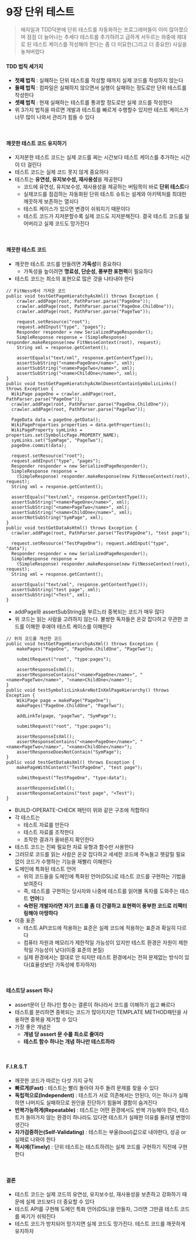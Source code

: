# 9장 단위 테스트
> 애자일과 TDD덕분에 단위 테스트를 자동화하는 프로그래머들이 이미 많아졌으며 점점 더 늘어나는 추세다
> 테스트를 추가하려고 급하게 서두르는 와중에 제대로 된 테스트 케이스를 작성해야 한다는 좀 더 미묘한(그리고 더 중요한) 사실을 놓쳐버렸다

#### TDD 법칙 세가지
* **첫째 법칙** : 실패하는 단위 테스트를 작성할 때까지 실제 코드를 작성하지 않는다
* **둘째 법칙** : 컴파일은 실패하지 않으면서 실행이 실패하는 정도로만 단위 테스트를 작성한다
* **셋째 법칙** : 현재 실패하는 테스트를 통과할 정도로만 실제 코드를 작성한다
* 위 3가지 법칙을 따르면 개발과 테스트를 빠르게 수행할수 있지만 테스트 케이스가 너무 많이 나와서 관리가 힘들 수 있다

<br>

#### 깨끗한 테스트 코드 유지하기
* 지저분한 테스트 코드는 실제 코드를 짜는 시간보다 테스트 케이스를 추가하는 시간이 더 걸린다
* 테스트 코드는 실제 코드 못지 않게 중요하다
* 테스트는 **유연성, 유지보수성, 재사용성**을 제공한다
  * 코드에 유연성, 유지보수성, 재사용성을 제공하는 버팀목이 바로 **단위 테스트**다
  * 실제코드를 점검하는 자동화된 단위 테스트 슈트는 설계와 아키텍처를 최대한 깨끗하게 보존하는 열쇠다
  * 테스트 케이스가 있으면 변경이 쉬워지기 때문이다
  * 테스트 코드가 지저분할수록 실제 코드도 지저분해진다. 결국 테스트 코드를 잃어버리고 실제 코드도 망가진다

<br>

#### 깨끗한 테스트 코드
* 깨끗한 테스트 코드를 만들려면 **가독성**이 중요하다
  * 가독성을 높이려면 **명료성, 단순성, 풍부한 표현력**이 필요하다
* 테스트 코드는 최소의 표현으로 많은 것을 나타내야 한다
```
// FitNess에서 가져온 코드
public void testGetPageHieratchyAsXml() throws Exception {
    crawler.addPage(root, PathParser.parse("PageOne"));
    crawler.addPage(root, PathParser.parse("PageOne.ChildOne"));
    crawler.addPage(root, PathParser.parse("PageTwo"));
    
    request.setResource("root");
    request.addInput("type", "pages");
    Responder responder = new SerializedPageResponder();
    SimpleResponse response = (SimpleResponse) responder.makeResponse(new FitNesseContext(root), request);
    String xml = response.getContent();
    
    assertEquals("text/xml", response.getContentType());
    assertSubString("<name>PageOne</name>", xml);
    assertSubString("<name>PageTwo</name>", xml);
    assertSubString("<name>ChildOne</name>", xml);
}
public void testGetPageHieratchyAsXmlDoesntContainSymbolicLinks() throws Exception {
  WikiPage pageOne = crawler.addPage(root, PathParser.parse("PageOne"));
  crawler.addPage(root, PathParser.parse("PageOne.ChildOne"));
  crawler.addPage(root, PathParser.parse("PageTwo"));

  PageData data = pageOne.getData();
  WikiPageProperties properties = data.getProperties();
  WikiPageProperty symLinks = properties.set(SymbolicPage.PROPERTY_NAME);
  symLinks.set("SymPage", "PageTwo");
  pageOne.commit(data);

  request.setResource("root");
  request.addInput("type", "pages");
  Responder responder = new SerializedPageResponder();
  SimpleResponse response =
    (SimpleResponse) responder.makeResponse(new FitNesseContext(root), request);
  String xml = response.getContent();

  assertEquals("text/xml", response.getContentType());
  assertSubString("<name>PageOne</name>", xml);
  assertSubString("<name>PageTwo</name>", xml);
  assertSubString("<name>ChildOne</name>", xml);
  assertNotSubString("SymPage", xml);
}
public void testGetDataAsHtml() throws Exception {
  crawler.addPage(root, PathParser.parse("TestPageOne"), "test page");

  request.setResource("TestPageOne"); request.addInput("type", "data");
  Responder responder = new SerializedPageResponder();
  SimpleResponse response =
    (SimpleResponse) responder.makeResponse(new FitNesseContext(root), request);
  String xml = response.getContent();

  assertEquals("text/xml", response.getContentType());
  assertSubString("test page", xml);
  assertSubString("<Test", xml);
}
```
* addPage와 assertSubString을 부르느라 중복되는 코드가 매우 많다
* 위 코드는 읽는 사람을 고려하지 않는다. 불쌍한 독자들은 온갖 잡다하고 무관한 코드를 이해한 후에야 테스트 케이스를 이해한다
```
// 위의 코드를 개선한 코드
public void testGetPageHierarchyAsXml() throws Exception {
    makePages("PageOne", "PageOne.ChildOne", "PageTwo");
    
    submitRequest("root", "type:pages");
    
    assertResponseIsXml();
    assertResponseContains("<name>PageOne</name>", "<name>PageTwo</name>", "<name>ChildOne</name>");
}
public void testSymbolicLinksAreNotInXmlPageHierarchy() throws Exception {
    WikiPage page = makePage("PageOne");
    makePages("PageOne.ChildOne", "PageTwo");
    
    addLinkTo(page, "pageTwo", "SymPage");
    
    submitRequest("root", "type:pages");
    
    assertResponseIsXml();
    assertResponseContains("<name>PageOne</name>", "<name>PageTwo</name>", "<name>ChildOne</name>");
    assertResponseDoesNotContain("SymPage");
}
public void testGetDataAsXml() throws Exception {
    makePageWithContent("TestPageOne", "test page");
    
    submitRequest("TestPageOne", "type:data");
    
    assertResponseIsXml();
    assertResponseContains("test page", "<Test");
}
```
* BUILD-OPERATE-CHECK 패턴이 위와 같은 구조에 적합하다
* 각 테스트는
  * 테스트 자료를 만든다
  * 테스트 자료를 조작한다
  * 조작한 결과가 올바른지 확인한다
* 테스트 코드는 진짜 필요한 자료 유형과 함수만 사용한다
* 그러므로 코드를 읽는 사람은 온갖 잡다하고 세세한 코드에 주눅들고 헷갈릴 필요 없이 코드가 수행하는 기능을 재빨리 이해한다
* 도메인에 특화된 테스트 언어
  * 위의 코드들을 도메인에 특화된 언어(DSL)로 테스트 코드를 구현하는 기법을 보여준다
  * 즉, 테스트를 구현하는 당사자와 나중에 테스트를 읽어볼 독자를 도와주는 테스트 **언어**다
  * **숙련된 개발자라면 자기 코드를 좀 더 간결하고 표현력이 풍부한 코드로 리팩터링해야 마땅하다**
* 이중 표준
  * 테스트 API코드에 적용하는 표준은 실제 코드에 적용하는 표준과 확실히 다르다
  * 컴퓨터 자원과 메모리가 제한적일 가능성이 있지만 테스트 환경은 자원이 제한적일 가능성이 낮다(이중 표준의 본질)
  * 실제 환경에서는 절대로 안 되지만 테스트 환경에서는 전혀 문제없는 방식이 있다(효율성보단 가독성에 투자하자)

<br>

#### 테스트당 assert 하나
* assert문이 단 하나인 함수는 결론이 하나라서 코드를 이해하기 쉽고 빠르다
* 테스트를 분리하면 중복되는 코드가 많아지지만 TEMPLATE METHOD패턴을 사용하면 중복을 제거할 수 있다
* 가장 좋은 개념은
  * **개념 당 assert 문 수를 최소로 줄여라**
  * **테스트 함수 하나는 개념 하나만 테스트하라**

<br>

#### F.I.R.S.T
* 깨끗한 코드가 따르는 다섯 가지 규칙
* **빠르게(Fast)** : 테스트는 빨리 돌아야 자주 돌려 문제를 찾을 수 있다
* **독립적으로(Independent)** : 테스트가 서로 의존해서는 안된다, 이는 하나가 실패하면 나머지도 실패하므로 원인을 진단하기 힘들며 결함이 숨겨진다
* **반복가능하게(Repeatable)** : 테스트는 어떤 환경에서도 반복 가능해야 한다, 테스트가 돌아가지 않는 환경이 하나라도 있다면 테스트가 실패한 이유를 둘러댈 변명이 생긴다
* **자가검증하는(Self-Validating)** : 테스트는 부울(bool)값으로 내야한다, 성공 or 실패로 나와야 한다
* **적시에(Timely)** : 단위 테스트는 테스트하려는 실제 코드를 구현하기 직전에 구현한다

<br>

#### 결론
* 테스트 코드는 실제 코드의 유연성, 유지보수성, 재사용성을 보존하고 강화하기 때문에 실제 코드보다 더 중요할 수 있다
* 테스트 API를 구현해 도메인 특화 언어(DSL)을 만들자, 그러면 그만큼 테스트 코드를 짜기가 쉬워진다
* 테스트 코드가 방치되어 망가지면 실제 코드도 망가진다. 테스트 코드를 깨끗하게 유지하자